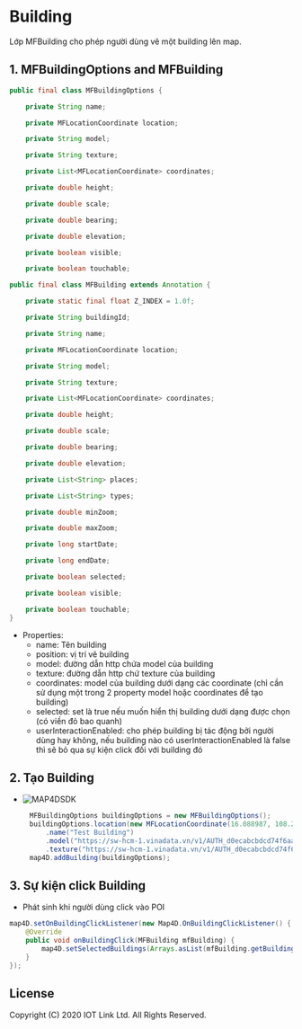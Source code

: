 # Building
Lớp MFBuilding cho phép người dùng vẽ một building lên map.


## 1. MFBuildingOptions and MFBuilding

```java
public final class MFBuildingOptions {

    private String name;

    private MFLocationCoordinate location;

    private String model;

    private String texture;

    private List<MFLocationCoordinate> coordinates;

    private double height;

    private double scale;

    private double bearing;

    private double elevation;

    private boolean visible;

    private boolean touchable;
```

```java
public final class MFBuilding extends Annotation {

    private static final float Z_INDEX = 1.0f;

    private String buildingId;

    private String name;

    private MFLocationCoordinate location;

    private String model;

    private String texture;

    private List<MFLocationCoordinate> coordinates;

    private double height;

    private double scale;

    private double bearing;

    private double elevation;

    private List<String> places;

    private List<String> types;

    private double minZoom;

    private double maxZoom;

    private long startDate;

    private long endDate;

    private boolean selected;

    private boolean visible;

    private boolean touchable;
}
```  

- Properties:
    + name: Tên building
    + position: vị trí vẽ building
    + model: đường dẫn http chứa model của building
    + texture: đường dẫn http chứ texture của building
    + coordinates: model của building dưới dạng các coordinate (chỉ cần sử dụng một trong 2 property model hoặc coordinates để tạo building)
    + selected: set là true nếu muốn hiển thị building dưới dạng được chọn (có viền đỏ bao quanh)
    + userInteractionEnabled: cho phép building bị tác động bởi người dùng hay không, nếu building nào có userInteractionEnabled là false thì sẽ bỏ qua sự kiện click đối với building đó

## 2. Tạo Building

  -  ![MAP4DSDK](../../resources/v1.4/user-building.png) 
  
```java
     MFBuildingOptions buildingOptions = new MFBuildingOptions();
     buildingOptions.location(new MFLocationCoordinate(16.088987, 108.227940))
         .name("Test Building")
         .model("https://sw-hcm-1.vinadata.vn/v1/AUTH_d0ecabcbdcd74f6aa6ac9a5da528eb78/sdk/models/5b21d9a5cd18d02d045a5e99")
         .texture("https://sw-hcm-1.vinadata.vn/v1/AUTH_d0ecabcbdcd74f6aa6ac9a5da528eb78/sdk/textures/0cb35e1610c34e55946a7839356d8f66.jpg");
     map4D.addBuilding(buildingOptions);
```

## 3. Sự kiện click Building

  - Phát sinh khi người dùng click vào POI
  ```java
  map4D.setOnBuildingClickListener(new Map4D.OnBuildingClickListener() {
      @Override
      public void onBuildingClick(MFBuilding mfBuilding) {
          map4D.setSelectedBuildings(Arrays.asList(mfBuilding.getBuildingId()));
      }
  });

```


License
-------

Copyright (C) 2020 IOT Link Ltd. All Rights Reserved.